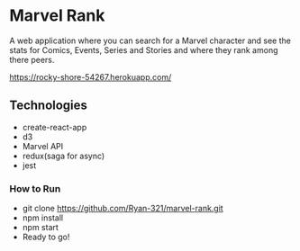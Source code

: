 # Marvel Rank

  A web application where you can search for a Marvel character and see the stats for Comics, Events, Series and Stories and where they rank among there peers.

  https://rocky-shore-54267.herokuapp.com/

## Technologies
  - create-react-app
  - d3
  - Marvel API
  - redux(saga for async)
  - jest

### How to Run
- git clone https://github.com/Ryan-321/marvel-rank.git
- npm install
- npm start
- Ready to go!